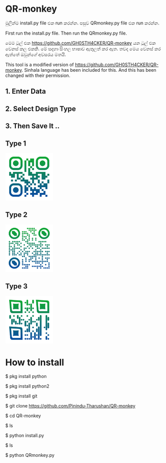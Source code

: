 # QR-monkey

මුලින්ම install.py file එක run කරන්න. පසුව QRmonkey.py file එක run කරන්න.

First run the install.py file. Then run the QRmonkey.py file.

මෙම ටූල් එක https://github.com/GH0STH4CKER/QR-monkey යන ටූල් එක වෙනස් කල එකකි.
මේ සදහා සිංහල භාෂාව ඇතුලත් කර ඇත.
තවද මෙය වෙනස් කර ඇත්තේ ඔවුන්ගේ අවසරය මතයි.

This tool is a modified version of https://github.com/GH0STH4CKER/QR-monkey.
Sinhala language has been included for this.
And this has been changed with their permission.

<h2>1. Enter Data </h2>
<h2>2. Select Design Type </h2>
<h2>3. Then Save It .. </h2> 

<h2>Type 1 </h2>
<img src="https://github.com/GH0STH4CKER/QR-monkey/blob/master/qrmType1.png" width="150">
<h2>Type 2 </h2>
<img src="https://github.com/GH0STH4CKER/QR-monkey/blob/master/qrmType2.png" width="150">
<h2>Type 3 </h2>
<img src="https://github.com/GH0STH4CKER/QR-monkey/blob/master/qrmType3.png" width="150">

# How to install

$ pkg install python

$ pkg install python2

$ pkg install git

$ git clone https://github.com/Pinindu-Tharushan/QR-monkey

$ cd QR-monkey

$ ls

$ python install.py

$ ls

$ python QRmonkey.py 
